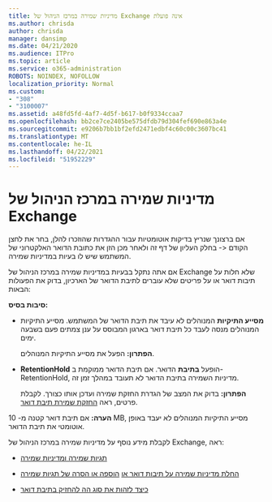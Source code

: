 ```yaml
---
title: מדיניות שמירה במרכז הניהול של Exchange אינה פועלת
ms.author: chrisda
author: chrisda
manager: dansimp
ms.date: 04/21/2020
ms.audience: ITPro
ms.topic: article
ms.service: o365-administration
ROBOTS: NOINDEX, NOFOLLOW
localization_priority: Normal
ms.custom:
- "308"
- "3100007"
ms.assetid: a48fd5fd-4af7-4d5f-b617-b0f9334ccaa7
ms.openlocfilehash: bb2ce7ce2405be575dfdb79d304fef690e863a4e
ms.sourcegitcommit: e9206b7bb1bf2efd2471edbf4c60c00c3607bc41
ms.translationtype: MT
ms.contentlocale: he-IL
ms.lasthandoff: 04/22/2021
ms.locfileid: "51952229"
---
```

# <a name="retention-policies-in-exchange-admin-center"></a>מדיניות שמירה במרכז הניהול של Exchange

אם ברצונך שנריץ בדיקות אוטומטיות עבור ההגדרות שהוזכרו להלן, בחר את לחצן הקודם <- בחלק העליון של דף זה ולאחר מכן הזן את כתובת הדואר האלקטרוני של המשתמש שיש לו בעיות במדיניות שמירה.

אם אתה נתקל בבעיות במדיניות שמירה במרכז הניהול של Exchange שלא חלות על תיבות דואר או על פריטים שלא עוברים לתיבת הדואר של הארכיון, בדוק את הפעולות הבאות:

**סיבות בסיס:**

- **מסייע התיקיות** המנוהלים לא עיבד את תיבת הדואר של המשתמש. מסייע התיקיות המנוהלים מנסה לעבד כל תיבת דואר בארגון המבוסס על ענן צמתים פעם בשבעה ימים.

  **הפתרון:** הפעל את מסייע התיקיות המנוהלים.

- **RetentionHold** הופעל **בתיבת** הדואר. אם תיבת הדואר ממוקמת ב- RetentionHold, מדיניות השמירה בתיבת הדואר לא תעובד במהלך זמן זה.

  **הפתרון:** בדוק את המצב של הגדרת החזקת שמירה ועדכן אותו כצורך. לקבלת פרטים, ראה [החזקת שמירת תיבת דואר](https://docs.microsoft.com/exchange/security-and-compliance/messaging-records-management/mailbox-retention-hold).
 
**הערה:** אם תיבת דואר קטנה מ- 10 MB, מסייע התיקיות המנוהלים לא יעבד באופן אוטומטי את תיבת הדואר.
 
לקבלת מידע נוסף על מדיניות שמירה במרכז הניהול של Exchange, ראה:

- [תגיות שמירה ומדיניות שמירה](https://docs.microsoft.com/exchange/security-and-compliance/messaging-records-management/retention-tags-and-policies)

- [החלת מדיניות שמירה על תיבות דואר או](https://docs.microsoft.com/exchange/security-and-compliance/messaging-records-management/apply-retention-policy) [הוספה או הסרה של תגיות שמירה](https://docs.microsoft.com/exchange/security-and-compliance/messaging-records-management/add-or-remove-retention-tags)

- [כיצד לזהות את סוג הה להחזיק בתיבת דואר](https://docs.microsoft.com/microsoft-365/compliance/identify-a-hold-on-an-exchange-online-mailbox)
